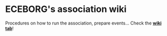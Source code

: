 # ECEBORG's association wiki
Procedures on how to run the association, prepare events... Check the **[wiki tab](https://github.com/ECEBORG/association-wiki/wiki)**!
